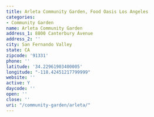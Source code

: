 ```yaml
---
title: Arleta Community Garden, Food Oasis Los Angeles
categories:
- Community Garden
name: Arleta Community Garden
address_1: 8800 Canterbury Avenue
address_2: ''
city: San Fernando Valley
state: CA
zipcode: '91331'
phone: ''
latitude: '34.22961903400005'
longitude: "-118.42451217799999"
website: ''
active: Y
daycode: ''
open: ''
close: ''
uri: "/community-garden/arleta/"
---
```


